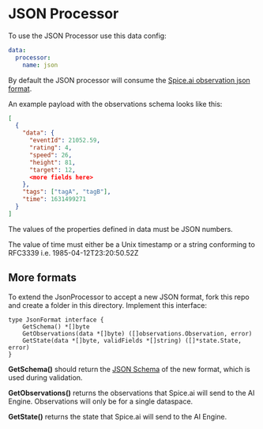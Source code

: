 # JSON Processor

To use the JSON Processor use this data config:

```yaml
data:
  processor:
    name: json
```

By default the JSON processor will consume the [Spice.ai observation json format](https://github.com/spiceai/spiceai/blob/trunk/pkg/api/observation/observation_schema.json).

An example payload with the observations schema looks like this:

```json
[
  {
    "data": {
      "eventId": 21052.59,
      "rating": 4,
      "speed": 26,
      "height": 81,
      "target": 12,
      <more fields here>
    },
    "tags": ["tagA", "tagB"],
    "time": 1631499271
  }
]
```

The values of the properties defined in data must be JSON numbers.

The value of time must either be a Unix timestamp or a string conforming to RFC3339 i.e. 1985-04-12T23:20:50.52Z

## More formats

To extend the JsonProcessor to accept a new JSON format, fork this repo and create a folder in this directory. Implement this interface:

```golang
type JsonFormat interface {
	GetSchema() *[]byte
	GetObservations(data *[]byte) ([]observations.Observation, error)
	GetState(data *[]byte, validFields *[]string) ([]*state.State, error)
}
```

**GetSchema()** should return the [JSON Schema](https://json-schema.org/) of the new format, which is used during validation.

**GetObservations()** returns the observations that Spice.ai will send to the AI Engine. Observations will only be for a single dataspace.

**GetState()** returns the state that Spice.ai will send to the AI Engine.
